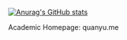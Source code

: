[![Anurag's GitHub stats](https://github-readme-stats.vercel.app/api?username=Spring-527)](https://github.com/Spring-527/github-readme-stats)

Academic Homepage: quanyu.me
